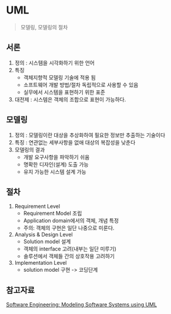 # UML
> 모델링, 모델링의 절차

## 서론
1. 정의 : 시스템을 시각화하기 위한 언어
2. 특징
   - 객체지향적 모델링 기술에 적용 됨
   - 소프트웨어 개발 방법/절차 독립적으로 사용할 수 있음
   - 실무에서 시스템을 표현하기 위한 표준
3. 대전제 : 시스템은 객체의 조합으로 표현이 가능하다.

## 모델링
1. 정의 : 모델링이란 대상을 추상화하여 필요한 정보만 추출하는 기술이다
2. 특징 : 연관없는 세부사항을 없애 대상의 복잡성을 낮춘다
3. 모델링의 결과
   - 개발 요구사항을 파악하기 쉬움
   - 명확한 디자인(설계) 도출 가능
   - 유지 가능한 시스템 설계 가능

## 절차
1. Requirement Level
   - Requirement Model 조립
   - Application domain에서의 객체, 개념 특정
   - 주의: 객체의 구현은 일단 나중으로 미룬다.
2. Analysis & Design Level
   - Solution model 설계
   - 객체의 interface 고려(내부는 일단 미루기)
   - 솔루션에서 객체들 간의 상호작용 고려하기
3. Implementation Level
   - solution model 구현 -> 코딩단계




## 참고자료
[Software Engineering: Modeling Software Systems using UML](https://www.coursera.org/learn/software-engineering-modeling-software-systems-using-uml/home/info)</br>

   